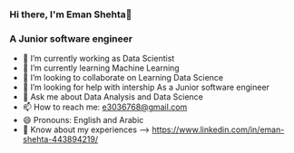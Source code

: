 ### Hi there, I'm Eman Shehta👋

### A Junior software engineer 
- 🔭 I’m currently working as Data Scientist
- 🌱 I’m currently learning Machine Learning
- 👯 I’m looking to collaborate on Learning Data Science
- 🤔 I’m looking for help with intership As a Junior software engineer
- 💬 Ask me about Data Analysis and Data Science
- 📫 How to reach me: e3036768@gmail.com
- 😄 Pronouns: English and Arabic
- 📄 Know about my experiences -->  https://www.linkedin.com/in/eman-shehta-443894219/

